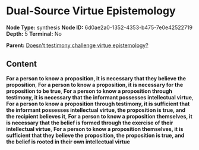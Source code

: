 # Dual-Source Virtue Epistemology

**Node Type:** synthesis
**Node ID:** 6d0ae2a0-1352-4353-b475-7e0e42522719
**Depth:** 5
**Terminal:** No

**Parent:** [Doesn't testimony challenge virtue epistemology?](doesnt-testimony-challenge-virtue-epistemology-antithesis-728dc0fe-cef4-4a79-b509-c24948b18958.md)

## Content

**For a person to know a proposition, it is necessary that they believe the proposition**, **For a person to know a proposition, it is necessary for the proposition to be true**, **For a person to know a proposition through testimony, it is necessary that the informant possesses intellectual virtue**, **For a person to know a proposition through testimony, it is sufficient that the informant possesses intellectual virtue, the proposition is true, and the recipient believes it**, **For a person to know a proposition themselves, it is necessary that the belief is formed through the exercise of their intellectual virtue**, **For a person to know a proposition themselves, it is sufficient that they believe the proposition, the proposition is true, and the belief is rooted in their own intellectual virtue**
